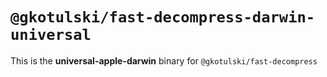 # `@gkotulski/fast-decompress-darwin-universal`

This is the **universal-apple-darwin** binary for `@gkotulski/fast-decompress`
